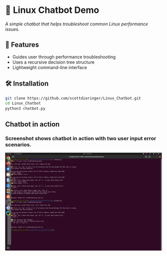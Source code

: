# 🤖 Linux Chatbot Demo
*A simple chatbot that helps troubleshoot common Linux performance issues.*

## 🚀 Features
- Guides user through performance troubleshooting  
- Uses a recursive decision tree structure  
- Lightweight command-line interface  

## 🛠️ Installation
```bash
git clone https://github.com/scottdieringer/Linux_Chatbot.git
cd Linux_Chatbot
python3 chatbot.py
```

## Chatbot in action

### Screenshot shows chatbot in action with two user input error scenarios.
![Decision Tree](chatbot_in_action.png)
